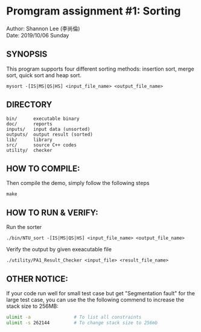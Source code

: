 # Promgram assignment #1: Sorting
Author: Shannon Lee (李尚倫)  
Date: 2019/10/06 Sunday  

## SYNOPSIS
This program supports four different sorting methods: insertion sort, merge sort, quick sort and heap sort.
```
mysort -[IS|MS|QS|HS] <input_file_name> <output_file_name>
```

## DIRECTORY
```
bin/	  executable binary
doc/	  reports
inputs/   input data (unsorted)
outputs/  output result (sorted)
lib/	  library
src/ 	  source C++ codes
utility/  checker
```

## HOW TO COMPILE:
Then compile the demo, simply follow the following steps
```
make
```

## HOW TO RUN & VERIFY:
Run the sorter
```
./bin/NTU_sort -[IS|MS|QS|HS] <input_file_name> <output_file_name>
```
Verify the output by given exeacutable file
```
./utility/PA1_Result_Checker <input_file> <result_file_name>
```

## OTHER NOTICE:
If your code run well for small test case but get "Segmentation fault" for the large test case, you can use the the following commend to increase the stack size to 256MB:
```sh
ulimit -a                # To list all constraints 
ulimit -s 262144         # To change stack size to 256mb
```
